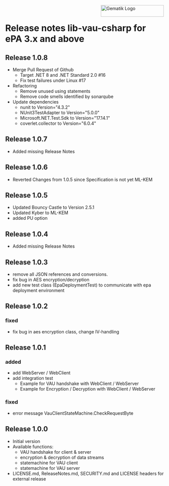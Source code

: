 <img align="right" width="200" height="37" src="Gematik_Logo_Flag_With_Background.png" alt="Gematik Logo"/> <br/>

# Release notes lib-vau-csharp for ePA 3.x and above

## Release 1.0.8
- Merge Pull Request of Github
  - Target .NET 8 and .NET Standard 2.0 #16
  - Fix test failures under Linux #17
- Refactoring
  - Remove unused using statements
  - Remove code smells identified by sonarqube
- Update dependencies
  - nunit to Version="4.3.2"
  - NUnit3TestAdapter to Version="5.0.0"
  - Microsoft.NET.Test.Sdk to Version="17.14.1"
  - coverlet.collector to Version="6.0.4"

## Release 1.0.7
- Added missing Release Notes

## Release 1.0.6
- Reverted Changes from 1.0.5 since Specification is not yet ML-KEM
 
## Release 1.0.5
- Updated Bouncy Castle to Version 2.5.1
- Updated Kyber to ML-KEM
- added PU option
 
## Release 1.0.4
- Added missing Release Notes


## Release 1.0.3
- remove all JSON references and conversions.
- fix bug in AES encryption/decryption
- add new test class (EpaDeploymentTest) to communicate with epa deployment environment

## Release 1.0.2

### fixed
- fix bug in aes encryption class, change IV-handling

## Release 1.0.1

### added
- add WebServer / WebClient 
- add integration test
  - Example for VAU handshake with WebClient / WebServer
  - Example for Encryption / Decryption with WebClient / WebServer

### fixed
- error message VauClientStateMachine.CheckRequestByte

## Release 1.0.0
- Initial version
- Available functions:
  - VAU handshake for client & server
  - encryption & decryption of data streams
  - statemachine for VAU client
  - statemachine for VAU server
- LICENSE.md, ReleaseNotes.md, SECURITY.md and LICENSE headers for external release
